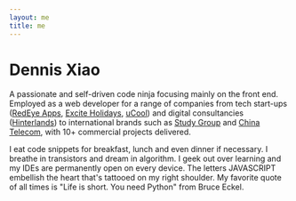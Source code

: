 ```yaml
---
layout: me
title: me
---
```


# Dennis Xiao

A passionate and self-driven code ninja focusing mainly on the front end. Employed as a web developer for a range of companies from tech start-ups (<a href="https://redeye.co/" target="_blank">RedEye Apps</a>, <a href="https://www.exciteholidays.com/" target="_blank">Excite Holidays</a>, <a href="http://ucool.com/" target="_blank">uCool</a>) and digital consultancies (<a href="https://hinterlands.com.au/" target="_blank">Hinterlands</a>) to international brands such as <a href="http://www.studygroup.com/" target="_blank">Study Group</a> and <a href="https://www.chinatelecom-h.com/en/global/home.php" target="_blank">China Telecom</a>, with 10+ commercial projects delivered.

I eat code snippets for breakfast, lunch and even dinner if necessary. I breathe in transistors and dream in algorithm. I geek out over learning and my IDEs are permanently open on every device. The letters JAVASCRIPT embellish the heart that's tattooed on my right shoulder. My favorite quote of all times is "Life is short. You need Python" from Bruce Eckel.
